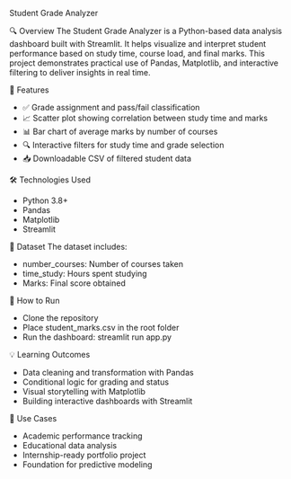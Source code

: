 Student Grade Analyzer

🔍 Overview
The Student Grade Analyzer is a Python-based data analysis dashboard built with Streamlit. It helps visualize and interpret student performance based on study time, course load, and final marks. This project demonstrates practical use of Pandas, Matplotlib, and interactive filtering to deliver insights in real time.

🎯 Features
- ✅ Grade assignment and pass/fail classification
- 📈 Scatter plot showing correlation between study time and marks
- 📊 Bar chart of average marks by number of courses
- 🔍 Interactive filters for study time and grade selection
- 📥 Downloadable CSV of filtered student data

🛠️ Technologies Used
- Python 3.8+
- Pandas
- Matplotlib
- Streamlit

📁 Dataset
The dataset includes:
- number_courses: Number of courses taken
- time_study: Hours spent studying
- Marks: Final score obtained

🚀 How to Run
- Clone the repository
- Place student_marks.csv in the root folder
- Run the dashboard:
streamlit run app.py



💡 Learning Outcomes
- Data cleaning and transformation with Pandas
- Conditional logic for grading and status
- Visual storytelling with Matplotlib
- Building interactive dashboards with Streamlit

📌 Use Cases
- Academic performance tracking
- Educational data analysis
- Internship-ready portfolio project
- Foundation for predictive modeling


